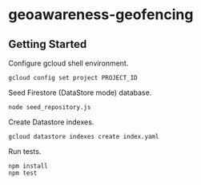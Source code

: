 # geoawareness-geofencing

## Getting Started
Configure gcloud shell environment.
```
gcloud config set project PROJECT_ID
```

Seed Firestore (DataStore mode) database.
```
node seed_repository.js
```

Create Datastore indexes.
```
gcloud datastore indexes create index.yaml
```

Run tests.
```
npm install
npm test
```